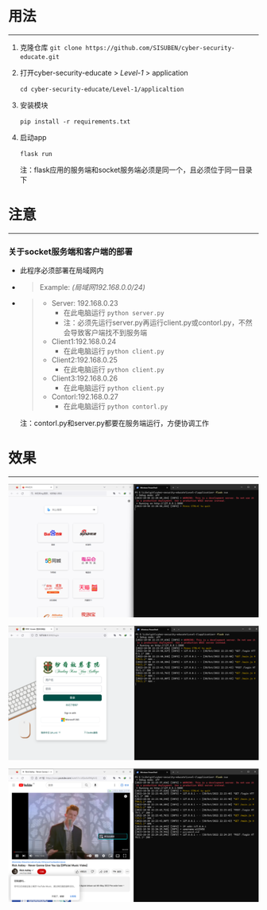 # 用法

---

1. 克隆仓库
   `git clone https://github.com/SISUBEN/cyber-security-educate.git`
2. 打开cyber-security-educate > *Level-1* > application

   `cd cyber-security-educate/Level-1/applicaltion `
3. 安装模块

   `pip install -r requirements.txt`
4. 启动app

   `flask run`

   注：flask应用的服务端和socket服务端必须是同一个，且必须位于同一目录下

# 注意

---

### 关于socket服务端和客户端的部署

- 此程序必须部署在局域网内
- > Example: *(局域网192.168.0.0/24)*
  >
- > - Server: 192.168.0.23
  >   - 在此电脑运行 `python server.py`
  >   - 注：必须先运行server.py再运行client.py或contorl.py，不然会导致客户端找不到服务端
  > - Client1:192.168.0.24
  >   - 在此电脑运行 `python client.py`
  > - Client2:192.168.0.25
  >   - 在此电脑运行 `python client.py`
  > - Client3:192.168.0.26
  >   - 在此电脑运行 `python client.py`
  > - Contorl:192.168.0.27
  >   - 在此电脑运行 `python contorl.py`
  >

  注：contorl.py和server.py都要在服务端运行，方便协调工作

# 效果

---

![image-20221030222125605](https://github.com/SISUBEN/cyber-security-educate/blob/main/Level-1/image/image-20221030222125605.png)

![image-20221030222407352](https://github.com/SISUBEN/cyber-security-educate/blob/main/Level-1/image/image-20221030222407352.png)

![image-20221030222451387](https://github.com/SISUBEN/cyber-security-educate/blob/main/Level-1/image/image-20221030222451387.png)
